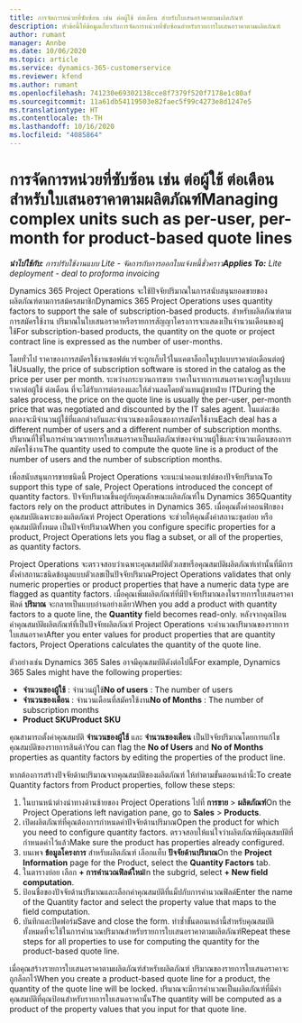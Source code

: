 ```yaml
---
title: การจัดการหน่วยที่ซับซ้อน เช่น ต่อผู้ใช้ ต่อเดือน สำหรับใบเสนอราคาตามผลิตภัณฑ์
description: หัวข้อนี้ให้ข้อมูลเกี่ยวกับการจัดการหน่วยที่ซับซ้อนสำหรับรายการใบเสนอราคาตามผลิตภัณฑ์
author: rumant
manager: Annbe
ms.date: 10/06/2020
ms.topic: article
ms.service: dynamics-365-customerservice
ms.reviewer: kfend
ms.author: rumant
ms.openlocfilehash: 741230e69302138cce8f7379f520f7178e1c80af
ms.sourcegitcommit: 11a61db54119503e82faec5f99c4273e8d1247e5
ms.translationtype: HT
ms.contentlocale: th-TH
ms.lasthandoff: 10/16/2020
ms.locfileid: "4085864"
---
```

# <a name="managing-complex-units-such-as-per-user-per-month-for-product-based-quote-lines"></a><span data-ttu-id="5f6fc-103">การจัดการหน่วยที่ซับซ้อน เช่น ต่อผู้ใช้ ต่อเดือน สำหรับใบเสนอราคาตามผลิตภัณฑ์</span><span class="sxs-lookup"><span data-stu-id="5f6fc-103">Managing complex units such as per-user, per-month for product-based quote lines</span></span>

<span data-ttu-id="5f6fc-104">_**นำไปใช้กับ:** การปรับใช้งานแบบ Lite - จัดการกับการออกใบแจ้งหนี้ชั่วคราว_</span><span class="sxs-lookup"><span data-stu-id="5f6fc-104">_**Applies To:** Lite deployment - deal to proforma invoicing_</span></span>

<span data-ttu-id="5f6fc-105">Dynamics 365 Project Operations จะใช้ปัจจัยปริมาณในการสนับสนุนยอดขายของผลิตภัณฑ์ตามการสม้ครสมาชิก</span><span class="sxs-lookup"><span data-stu-id="5f6fc-105">Dynamics 365 Project Operations uses quantity factors to support the sale of subscription-based products.</span></span> <span data-ttu-id="5f6fc-106">สำหรับผลิตภัณฑ์ตามการสมัครใช้งาน ปริมาณในใบเสนอราคาหรือรายการสัญญาโครงการจะแสดงเป็นจำนวนเดือนของผู้ใช้</span><span class="sxs-lookup"><span data-stu-id="5f6fc-106">For subscription-based products, the quantity on the quote or project contract line is expressed as the number of user-months.</span></span>

<span data-ttu-id="5f6fc-107">โดยทั่วไป ราคาของการสมัครใช้งานซอฟต์แวร์จะถูกเก็บไว้ในแคตาล็อกในรูปแบบราคาต่อเดือนต่อผู้ใช้</span><span class="sxs-lookup"><span data-stu-id="5f6fc-107">Usually, the price of subscription software is stored in the catalog as the price per user per month.</span></span> <span data-ttu-id="5f6fc-108">ระหว่างกระบวนการขาย ราคาในรายการเสนอราคาจะอยู่ในรูปแบบราคาต่อผู้ใช้ ต่อเดือน ที่จะได้รับการต่อรองและให้ส่วนลดโดยตัวแทนผู้ขายฝ่าย IT</span><span class="sxs-lookup"><span data-stu-id="5f6fc-108">During the sales process, the price on the quote line is usually the per-user, per-month price that was negotiated and discounted by the IT sales agent.</span></span> <span data-ttu-id="5f6fc-109">ในแต่ละข้อตกลงจะมีจำนวนผู้ใช้ที่แตกต่างกันและจำนวนของเดือนของการสมัครใช้งาน</span><span class="sxs-lookup"><span data-stu-id="5f6fc-109">Each deal has a different number of users and a different number of subscription months.</span></span> <span data-ttu-id="5f6fc-110">ปริมาณที่ใช้ในการคำนวณรายการใบเสนอราคาเป็นผลิตภัณฑ์ของจำนวนผู้ใช้และจำนวนเดือนของการสมัครใช้งาน</span><span class="sxs-lookup"><span data-stu-id="5f6fc-110">The quantity used to compute the quote line is a product of the number of users and the number of subscription months.</span></span>

<span data-ttu-id="5f6fc-111">เพื่อสนับสนุนการขายชนิดนี้ Project Operations จะแนะนำคอนเซปต์ของปัจจัยปริมาณ</span><span class="sxs-lookup"><span data-stu-id="5f6fc-111">To support this type of sale, Project Operations introduced the concept of quantity factors.</span></span> <span data-ttu-id="5f6fc-112">ปัจจับปริมาณขึ้นอยู่กับคุณลักษณะผลิตภัณฑ์ใน Dynamics 365</span><span class="sxs-lookup"><span data-stu-id="5f6fc-112">Quantity factors rely on the product attributes in Dynamics 365.</span></span> <span data-ttu-id="5f6fc-113">เมื่อคุณตั้งค่าคอนฟิกของคุณสมบัติเฉพาะของผลิตภัณฑ์ Project Operations จะช่วยให้คุณตั้งค่าสถานะชุดย่อย หรือคุณสมบัติทั้งหมด เป็นปัจจัยปริมาณ</span><span class="sxs-lookup"><span data-stu-id="5f6fc-113">When you configure specific properties for a product, Project Operations lets you flag a subset, or all of the properties, as quantity factors.</span></span>

<span data-ttu-id="5f6fc-114">Project Operations จะตรวจสอบว่าเฉพาะคุณสมบัติตัวเลขหรือคุณสมบัติผลิตภัณฑ์เท่านั้นที่มีการตั้งค่าสถานะชนิดข้อมูลแบบตัวเลขเป็นปัจจัยปริมาณ</span><span class="sxs-lookup"><span data-stu-id="5f6fc-114">Project Operations validates that only numeric properties or product properties that have a numeric data type are flagged as quantity factors.</span></span> <span data-ttu-id="5f6fc-115">เมื่อคุณเพิ่มผลิตภัณฑ์ที่มีปัจจัยปริมาณลงในรายการใบเสนอราคา ฟิลด์ **ปริมาณ** จะกลายเป็นแบบอ่านอย่างเดียว</span><span class="sxs-lookup"><span data-stu-id="5f6fc-115">When you add a product with quantity factors to a quote line, the **Quantity** field becomes read-only.</span></span> <span data-ttu-id="5f6fc-116">หลังจากคุณป้อนค่าคุณสมบัติผลิตภัณฑ์ที่เป็นปัจจัยผลิตภัณฑ์ Project Operations จะคำนวณปริมาณของรายการใบเสนอราคา</span><span class="sxs-lookup"><span data-stu-id="5f6fc-116">After you enter values for product properties that are quantity factors, Project Operations calculates the quantity of the quote line.</span></span>

<span data-ttu-id="5f6fc-117">ตัวอย่างเช่น Dynamics 365 Sales อาจมีคุณสมบัติดังต่อไปนี้</span><span class="sxs-lookup"><span data-stu-id="5f6fc-117">For example, Dynamics 365 Sales might have the following properties:</span></span>

- <span data-ttu-id="5f6fc-118">**จำนวนของผู้ใช้** : จำนวนผู้ใช้</span><span class="sxs-lookup"><span data-stu-id="5f6fc-118">**No of users** : The number of users</span></span>
- <span data-ttu-id="5f6fc-119">**จำนวนของเดือน** : จำนวนเดือนที่สมัครใช้งาน</span><span class="sxs-lookup"><span data-stu-id="5f6fc-119">**No of Months** : The number of subscription months</span></span>
- <span data-ttu-id="5f6fc-120">**Product SKU**</span><span class="sxs-lookup"><span data-stu-id="5f6fc-120">**Product SKU**</span></span>

<span data-ttu-id="5f6fc-121">คุณสามารถตั้งค่าคุณสมบัติ **จำนวนของผู้ใช้** และ **จำนวนของเดือน** เป็นปัจจัยปริมาณโดยการแก้ไขคุณสมบัติของรายการสินค้า</span><span class="sxs-lookup"><span data-stu-id="5f6fc-121">You can flag the **No of Users** and **No of Months** properties as quantity factors by editing the properties of the product line.</span></span>

<span data-ttu-id="5f6fc-122">หากต้องการสร้างปัจจัยด้านปริมาณจากคุณสมบัติของผลิตภัณฑ์ ให้ทำตามขั้นตอนเหล่านี้:</span><span class="sxs-lookup"><span data-stu-id="5f6fc-122">To create Quantity factors from Product properties, follow these steps:</span></span>

1. <span data-ttu-id="5f6fc-123">ในบานหน้าต่างนำทางด้านซ้ายของ Project Operations ไปที่ **การขาย** > **ผลิตภัณฑ์**</span><span class="sxs-lookup"><span data-stu-id="5f6fc-123">On the Project Operations left navigation pane, go to **Sales** > **Products**.</span></span>
2. <span data-ttu-id="5f6fc-124">เปิดผลิตภัณฑ์ที่คุณต้องการกำหนดค่าปัจจัยด้านปริมาณ</span><span class="sxs-lookup"><span data-stu-id="5f6fc-124">Open the product for which you need to configure quantity factors.</span></span> <span data-ttu-id="5f6fc-125">ตรวจสอบให้แน่ใจว่าผลิตภัณฑ์มีคุณสมบัติที่กำหนดค่าไว้แล้ว</span><span class="sxs-lookup"><span data-stu-id="5f6fc-125">Make sure the product has properties already configured.</span></span>
3. <span data-ttu-id="5f6fc-126">บนเพจ **ข้อมูลโครงการ** สำหรับผลิตภัณฑ์ เลือกแท็บ **ปัจจัยด้านปริมาณ**</span><span class="sxs-lookup"><span data-stu-id="5f6fc-126">On the **Project Information** page for the Product, select the **Quantity Factors** tab.</span></span>
4. <span data-ttu-id="5f6fc-127">ในตารางย่อย เลือก **+ การคำนวณฟิลด์ใหม่**</span><span class="sxs-lookup"><span data-stu-id="5f6fc-127">In the subgrid, select **+ New field computation**.</span></span>
5. <span data-ttu-id="5f6fc-128">ป้อนชื่อของปัจจัยด้านปริมาณและเลือกค่าคุณสมบัติที่แม็ปกับการคำนวณฟิลด์</span><span class="sxs-lookup"><span data-stu-id="5f6fc-128">Enter the name of the Quantity factor and select the property value that maps to the field computation.</span></span>
6. <span data-ttu-id="5f6fc-129">บันทึกและปิดฟอร์ม</span><span class="sxs-lookup"><span data-stu-id="5f6fc-129">Save and close the form.</span></span> <span data-ttu-id="5f6fc-130">ทำซ้ำขั้นตอนเหล่านี้สำหรับคุณสมบัติทั้งหมดที่จะใช้ในการคำนวณปริมาณสำหรับรายการใบเสนอราคาตามผลิตภัณฑ์</span><span class="sxs-lookup"><span data-stu-id="5f6fc-130">Repeat these steps for all properties to use for computing the quantity for the product-based quote line.</span></span>

<span data-ttu-id="5f6fc-131">เมื่อคุณสร้างรายการใบเสนอราคาตามผลิตภัณฑ์สำหรับผลิตภัณฑ์ ปริมาณของรายการใบเสนอราคาจะถูกล็อกไว้</span><span class="sxs-lookup"><span data-stu-id="5f6fc-131">When you create a product-based quote line for a product, the quantity of the quote line will be locked.</span></span> <span data-ttu-id="5f6fc-132">ปริมาณจะมีการคำนวณเป็นผลิตภัณฑ์ที่มีค่าคุณสมบัติที่คุณป้อนสำหรับรายการใบเสนอราคานั้น</span><span class="sxs-lookup"><span data-stu-id="5f6fc-132">The quantity will be computed as a product of the property values that you input for that quote line.</span></span>
